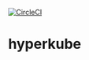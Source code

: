 [![CircleCI](https://circleci.com/gh/giantswarm/hyperkube.svg?style=shield)](https://circleci.com/gh/giantswarm/hyperkube)

# hyperkube
